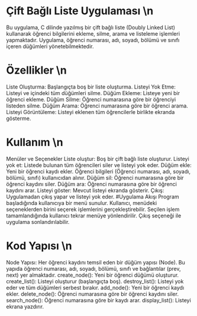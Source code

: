 # Çift Bağlı Liste Uygulaması \n
Bu uygulama, C dilinde yazılmış bir çift bağlı liste (Doubly Linked List) kullanarak öğrenci bilgilerini ekleme, silme, arama ve listeleme işlemleri yapmaktadır. Uygulama, öğrenci numarası, adı, soyadı, bölümü ve sınıfı içeren düğümleri yönetebilmektedir.

# Özellikler \n
Liste Oluşturma: Başlangıçta boş bir liste oluşturma.
Listeyi Yok Etme: Listeyi ve içindeki tüm düğümleri silme.
Düğüm Ekleme: Listeye yeni bir öğrenci ekleme.
Düğüm Silme: Öğrenci numarasına göre bir öğrenciyi listeden silme.
Düğüm Arama: Öğrenci numarasına göre bir öğrenci arama.
Listeyi Görüntüleme: Listeyi eklenen tüm öğrencilerle birlikte ekranda gösterme.
# Kullanım \n
Menüler ve Seçenekler
Liste oluştur: Boş bir çift bağlı liste oluşturur.
Listeyi yok et: Listede bulunan tüm öğrencileri siler ve listeyi yok eder.
Düğüm ekle: Yeni bir öğrenci kaydı ekler. Öğrenci bilgileri (Öğrenci numarası, adı, soyadı, bölümü, sınıfı) kullanıcıdan alınır.
Düğüm sil: Öğrenci numarasına göre bir öğrenci kaydını siler.
Düğüm ara: Öğrenci numarasına göre bir öğrenci kaydını arar.
Listeyi göster: Mevcut listeyi ekranda gösterir.
Çıkış: Uygulamadan çıkış yapar ve listeyi yok eder.
#Uygulama Akışı
Program başladığında kullanıcıya bir menü sunulur.
Kullanıcı, menüdeki seçeneklerden birini seçerek işlemlerini gerçekleştirebilir.
Seçilen işlem tamamlandığında kullanıcı tekrar menüye yönlendirilir.
Çıkış seçeneği ile uygulama sonlandırılabilir.
# Kod Yapısı \n
Node Yapısı: Her öğrenci kaydını temsil eden bir düğüm yapısı (Node). Bu yapıda öğrenci numarası, adı, soyadı, bölümü, sınıfı ve bağlantılar (prev, next) yer almaktadır.
create_node(): Yeni bir öğrenci düğümü oluşturur.
create_list(): Listeyi oluşturur (başlangıçta boş).
destroy_list(): Listeyi yok eder ve tüm düğümleri serbest bırakır.
add_node(): Yeni bir öğrenci kaydı ekler.
delete_node(): Öğrenci numarasına göre bir öğrenci kaydını siler.
search_node(): Öğrenci numarasına göre bir kaydı arar.
display_list(): Listeyi ekrana yazdırır.
